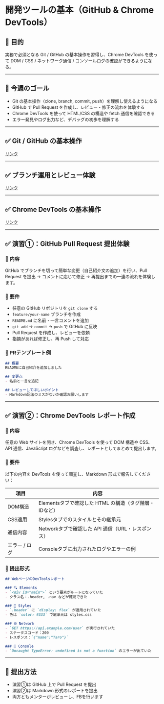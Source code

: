 # 開発ツールの基本（GitHub & Chrome DevTools）

## 🎯 目的

実務で必須となる Git / GitHub の基本操作を習得し、Chrome DevTools を使って DOM / CSS / ネットワーク通信 / コンソールログの確認ができるようになる。

---

## 🎯 今週のゴール

- Git の基本操作（clone, branch, commit, push）を理解し使えるようになる
- GitHub で Pull Request を作成し、レビュー・修正の流れを体験する
- Chrome DevTools を使って HTML/CSS の構造や fetch 通信を確認できる
- エラー発見やログ出力など、デバッグの初歩を理解する

---

## ✅ Git / GitHub の基本操作

[リンク](GitHub%20の基本操作.md)

---

## ✅ ブランチ運用とレビュー体験

[リンク](ブランチ運用とレビュー.md)

---

## ✅ Chrome DevTools の基本操作

[リンク](Chrome%20DevTools%20の基本操作.md)

---

## ✅ 演習①：GitHub Pull Request 提出体験

### 📘 内容

GitHub でブランチを切って簡単な変更（自己紹介文の追加）を行い、Pull Request を提出 → コメントに応じて修正 → 再提出までの一連の流れを体験します。

### 🎯 要件

- 任意の GitHub リポジトリを `git clone` する
- `feature/your-name` ブランチを作成
- `README.md` に名前・一言コメントを追加
- `git add` → `commit` → `push` で GitHub に反映
- Pull Request を作成し、レビューを依頼
- 指摘があれば修正し、再 Push して対応

### 📄 PRテンプレート例

```markdown
## 概要
READMEに自己紹介を追加しました

## 変更点
- 名前と一言を追記

## レビューしてほしいポイント
- Markdown記法のミスがないか確認お願いします
```

---

## ✅ 演習②：Chrome DevTools レポート作成

### 📘 内容

任意の Web サイトを開き、Chrome DevTools を使って DOM 構造や CSS、API 通信、JavaScript ログなどを調査し、レポートとしてまとめて提出します。

### 🎯 要件

以下の内容を DevTools を使って調査し、Markdown 形式で報告してください：

| 項目 | 内容 |
|------|------|
| DOM構造 | Elementsタブで確認した HTML の構造（タグ階層・IDなど） |
| CSS適用 | Stylesタブでのスタイルとその継承元 |
| 通信内容 | Networkタブで確認した API 通信（URL・レスポンス） |
| エラー / ログ | Consoleタブに出力されたログやエラーの例 |

### 📄 提出形式

```markdown
## WebページのDevToolsレポート

### 🔍 Elements
- `<div id="main">` という要素がルートになっていた
- クラス名：.header, .nav などが確認できた

### 🎨 Styles
- `.header` に `display: flex` が適用されていた
- 色は `color: #333` で継承元は styles.css

### 🌐 Network
- `GET https://api.example.com/user` が実行されていた
- ステータスコード：200
- レスポンス：`{"name":"Taro"}`

### 🧾 Console
- `Uncaught TypeError: undefined is not a function` のエラーが出ていた
```

---

## 🔄 提出方法

- 演習①は GitHub 上で Pull Request を提出
- 演習②は Markdown 形式のレポートを提出
- 両方ともメンターがレビューし、FBを行います
